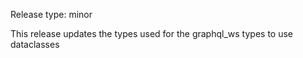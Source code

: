 Release type: minor

This release updates the types used for the graphql_ws types to use dataclasses
